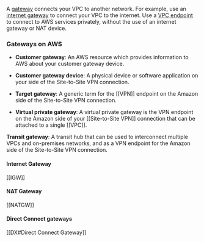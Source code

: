A [gateway](https://docs.aws.amazon.com/vpc/latest/userguide/extend-intro.html) connects your VPC to another network. For example, use an [internet gateway](https://docs.aws.amazon.com/vpc/latest/userguide/VPC_Internet_Gateway.html) to connect your VPC to the internet. Use a [VPC endpoint](https://docs.aws.amazon.com/vpc/latest/privatelink/privatelink-access-aws-services.html) to connect to AWS services privately, without the use of an internet gateway or NAT device.

### Gateways on AWS

-   **Customer gateway**: An AWS resource which provides information to AWS about your customer gateway device.
    
-   **Customer gateway device**: A physical device or software application on your side of the Site-to-Site VPN connection.
    
-   **Target gateway**: A generic term for the [[VPN]] endpoint on the Amazon side of the Site-to-Site VPN connection.
    
-   **Virtual private gateway**: A virtual private gateway is the VPN endpoint on the Amazon side of your [[Site-to-Site VPN]] connection that can be attached to a single [[VPC]].
    
**Transit gateway**:
A transit hub that can be used to interconnect multiple VPCs and on-premises networks, and as a VPN endpoint for the Amazon side of the Site-to-Site VPN connection.

#### Internet Gateway
[[IGW]]

#### NAT Gateway
[[NATGW]]

#### Direct Connect gateways
[[DX#Direct Connect Gateway]]